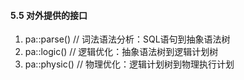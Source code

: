 #### 5.5 对外提供的接口
1. pa::parse() // 词法语法分析：SQL语句到抽象语法树
2. pa::logic() // 逻辑优化：抽象语法树到逻辑计划树
3. pa::physic() // 物理优化：逻辑计划树到物理执行计划